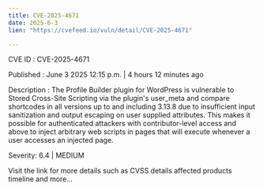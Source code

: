 ```yaml
---
title: CVE-2025-4671
date: 2025-6-3
lien: "https://cvefeed.io/vuln/detail/CVE-2025-4671"

---
```


CVE ID : CVE-2025-4671

Published :  June 3
2025
12:15 p.m. | 4 hours
12 minutes ago

Description : The Profile Builder plugin for WordPress is vulnerable to Stored Cross-Site Scripting via the plugin's user_meta and compare shortcodes in all versions up to
and including
3.13.8 due to insufficient input sanitization and output escaping on user supplied attributes. This makes it possible for authenticated attackers
with contributor-level access and above
to inject arbitrary web scripts in pages that will execute whenever a user accesses an injected page.

Severity: 6.4 | MEDIUM

Visit the link for more details
such as CVSS details
affected products
timeline
and more...
